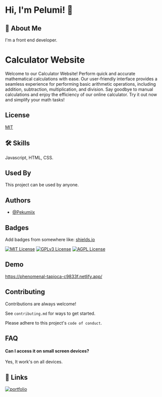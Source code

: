 
# Hi, I'm Pelumi! 👋


## 🚀 About Me
I'm a front end developer.


# Calculator Website

Welcome to our Calculator Website! Perform quick and accurate mathematical calculations with ease. Our user-friendly interface provides a seamless experience for performing basic arithmetic operations, including addition, subtraction, multiplication, and division. Say goodbye to manual calculations and enjoy the efficiency of our online calculator. Try it out now and simplify your math tasks!


## License

[MIT](https://choosealicense.com/licenses/mit/)


## 🛠 Skills
Javascript, HTML, CSS.


## Used By

This project can be used by anyone.


## Authors

- [@Pekumiix](https://github.com/Pekumiiix)


## Badges

Add badges from somewhere like: [shields.io](https://shields.io/)

[![MIT License](https://img.shields.io/badge/License-MIT-green.svg)](https://choosealicense.com/licenses/mit/)
[![GPLv3 License](https://img.shields.io/badge/License-GPL%20v3-yellow.svg)](https://opensource.org/licenses/)
[![AGPL License](https://img.shields.io/badge/license-AGPL-blue.svg)](http://www.gnu.org/licenses/agpl-3.0)


## Demo

https://phenomenal-tapioca-c9833f.netlify.app/


## Contributing

Contributions are always welcome!

See `contributing.md` for ways to get started.

Please adhere to this project's `code of conduct`.


## FAQ

#### Can I access it on small screen devices?

Yes, It work's on all devices.



## 🔗 Links
[![portfolio](https://img.shields.io/badge/my_portfolio-000?style=for-the-badge&logo=ko-fi&logoColor=white)](https://stellar-dango-dc6167.netlify.app/)




